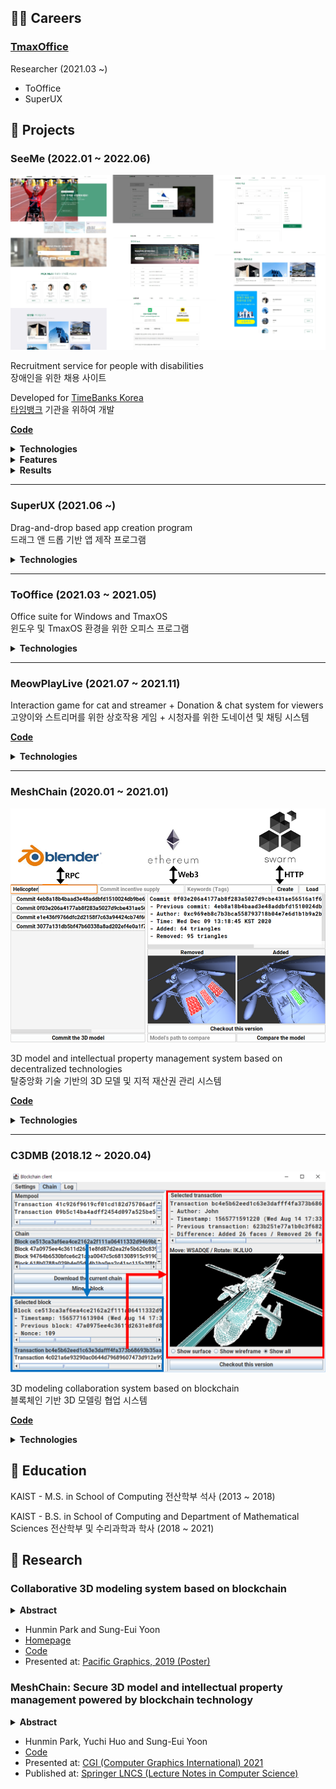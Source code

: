 ## 🧑‍💼 Careers

### [TmaxOffice](https://www.tmax.co.kr/tmaxoffice)

Researcher (2021.03 ~)

- ToOffice
- SuperUX

## 🎨 Projects

### SeeMe (2022.01 ~ 2022.06)

![SeeMe](images/SeeMe/Preview.png)

Recruitment service for people with disabilities  
장애인을 위한 채용 사이트

Developed for [TimeBanks Korea](http://www.timebanks.or.kr/)  
[타임뱅크](http://www.timebanks.or.kr/) 기관을 위하여 개발

[**Code**](https://github.com/volunteer-project-1/volunteer_client)

<details>
<summary><strong>Technologies</strong></summary>

- TypeScript
- SCSS
- React
- Redux Toolkit
- Next.js
- [react-scoped-css](https://github.com/gaoxiaoliangz/react-scoped-css)
  - For Vue-like [scoped CSS](https://vue-loader.vuejs.org/guide/scoped-css.html)
- [MUI (Material UI)](https://mui.com/)
  - For implementing modals easily
- [Serverless](https://github.com/serverless-nextjs/serverless-next.js)
  - For deployment
- GitHub actions
  - For automatic deployment
</details>

<details>
<summary><strong>Features</strong></summary>

For all users 모든 사용자

- Landing page 랜딩 페이지
- Media news page 미디어 뉴스 페이지
- FAQ page FAQ 페이지

For job seekers 구직자

- Resume editor page 이력서 편집 페이지
- Company list page 회사 목록 페이지

For companies 회사

- Company info editor page 회사 정보 편집 페이지
- Job info editor page 채용 정보 편집 페이지
- Seeker list page 구직자 목록 페이지
</details>

<details>
<summary><strong>Results</strong></summary>

- Delivered the prototype to the organization and performed QA process  
  기관 측에 프로토타입 전달 및 QA 진행
- Gained experience of developing website with many pages  
  많은 페이지를 가진 웹사이트 개발 경험을 얻음
</details>

<hr>

### SuperUX (2021.06 ~)

Drag-and-drop based app creation program  
드래그 앤 드롭 기반 앱 제작 프로그램

<details>
<summary><strong>Technologies</strong></summary>

- TypeScript
- SCSS
- React
- MobX
- React Router
- i18next
  - For resource loading and internalization
- axios
- Webpack
- MUI
- Jest
- Storybook
- ESLint
- StyleLint
- Electron
  - For generating a desktop application
</details>

<hr>

### ToOffice (2021.03 ~ 2021.05)

Office suite for Windows and TmaxOS  
윈도우 및 TmaxOS 환경을 위한 오피스 프로그램

<details>
<summary><strong>Technologies</strong></summary>

- C++
- WinAPI
</details>

<hr>

### MeowPlayLive (2021.07 ~ 2021.11)

Interaction game for cat and streamer + Donation & chat system for viewers  
고양이와 스트리머를 위한 상호작용 게임 + 시청자를 위한 도네이션 및 채팅 시스템

[**Code**](https://github.com/cheeeunahn/meowplaylive)

<details>
<summary><strong>Technologies</strong></summary>

- TypeScript
- React
- Emotion
- MUI
- Node.js
- Express
- Socket.io
  - Enables server to notify the clients
  - Necessary for implementing chat, etc.
- [NeDB](https://github.com/louischatriot/nedb)
- Webpack
- [p5.js](https://p5js.org/)
</details>

<hr>

### MeshChain (2020.01 ~ 2021.01)

![MeshChain](images/MeshChain/Preview.png)

3D model and intellectual property management system based on decentralized technologies  
탈중앙화 기술 기반의 3D 모델 및 지적 재산권 관리 시스템

[**Code**](https://github.com/Avantgarde95/MeshChain-publish)

<details>
<summary><strong>Technologies</strong></summary>

- Kotlin
- Swing
  - GUI framework
- JOGL (OpenGL)
  - For 3D rendering
- Web3
- Ethereum (Geth)
- Solidity
- [Swarm](https://github.com/ethersphere/swarm)
  - For storing large data
- Blender
- JavaScript
</details>

<hr>

### C3DMB (2018.12 ~ 2020.04)

![C3DMB](images/C3DMB/Preview.png)

3D modeling collaboration system based on blockchain  
블록체인 기반 3D 모델링 협업 시스템

[**Code**](https://github.com/Avantgarde95/C3DMB)

<details>
<summary><strong>Technologies</strong></summary>

- Kotlin
- Swing
- JOGL (OpenGL)
- Blender
</details>

## 🏫 Education

KAIST - M.S. in School of Computing 전산학부 석사 (2013 ~ 2018)

KAIST - B.S. in School of Computing and Department of Mathematical Sciences 전산학부 및 수리과학과 학사 (2018 ~ 2021)

## 📖 Research

### Collaborative 3D modeling system based on blockchain

<details>
<summary><strong>Abstract</strong></summary>

We propose a collaborative 3D modeling system, which is based on the blockchain technology. Our approach uses the blockchain to communicate with modeling tools and to provide them a decentralized database of the mesh modification history. This approach also provides a server-less version control system: users can commit their modifications to the blockchain and checkout others' modifications from the blockchain. As a result, our system enables users to do collaborative modeling without any central server.
</details>

- Hunmin Park and Sung-Eui Yoon
- [Homepage](https://avantgarde95.github.io/C3DMB/)
- [Code](https://github.com/Avantgarde95/C3DMB)
- Presented at: [Pacific Graphics, 2019 (Poster)](http://pg19.org/)

### MeshChain: Secure 3D model and intellectual property management powered by blockchain technology

<details>
<summary><strong>Abstract</strong></summary>

The intellectual value of digitized 3D properties in scientific, artistic, historical, and entertaining domains is increasing. However, there has been less attention on designing an immutable, secure database for their management. We propose a secure 3D property management platform powered by blockchain and decentralized storage. The platform connects various 3D modeling tools to a decentralized network-based database constructed on blockchain and decentralized storage technologies and provides the commit and checkout of the 3D model to that network. This structure provides 3D data protection from damages and attacks, intellectual property (IP) management, and data source authentication. We analyze its performance and show its applications to cooperative 3D modeling and IP management.
</details>

- Hunmin Park, Yuchi Huo and Sung-Eui Yoon
- [Code](https://github.com/Avantgarde95/MeshChain-publish)
- Presented at: [CGI (Computer Graphics International) 2021](http://www.cgs-network.org/cgi21/program/)
- Published at: [Springer LNCS (Lecture Notes in Computer Science)](https://link.springer.com/chapter/10.1007/978-3-030-89029-2_40)
